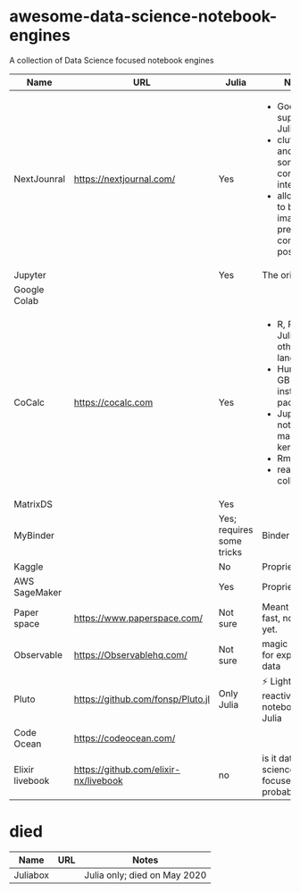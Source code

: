 # awesome-data-science-notebook-engines
A collection of Data Science focused notebook engines

| Name | URL | Julia | Notes   |
|------|-----|---|---|
| NextJounral     | https://nextjournal.com/   | Yes | <ul> <li> Good support for Julia </li> <li>cluttered and sometimes confusing interface</li> <li> allows you to build images; so pre-compiling is possible </li>  </ul> |
| Jupyter      |     | Yes | The original   |
| Google Colab     |     |   |
| CoCalc     | https://cocalc.com | Yes | <ul><li>R, Python, Julia, and other languages</li><li>Hundreds of GB of installed packages</li><li>Jupyter notebooks, many kernels</li><li>Rmd, LaTeX</li><li>real-time collaboration</li></ul>   |
| MatrixDS     |     | Yes |   |
| MyBinder     |     | Yes; requires some tricks | Binder  |
| Kaggle     |     | No| Proprietary  |
| AWS SageMaker     |     | Yes | Proprietary  |
| Paper space | https://www.paperspace.com/ | Not sure | Meant to be fast, not tested yet. |
| Observable | https://Observablehq.com/ | Not sure | magic notebook for exploring data |
| Pluto | https://github.com/fonsp/Pluto.jl | Only Julia | ⚡ Lightweight reactive notebooks for Julia |
| Code Ocean | https://codeocean.com/ | | |
| Elixir livebook | https://github.com/elixir-nx/livebook | no | is it data science focused? probably not. |

# died
| Name | URL | Notes   |
|------|-----|---|
| Juliabox     |     | Julia only; died on May 2020 |
